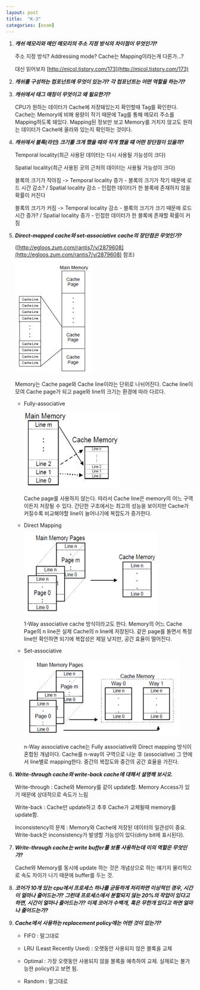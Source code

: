 ```yaml
---
layout: post
title:  "K-3"
categories: [exam]
---
```


 1. ***캐쉬 메모리와 메인 메모리의 주소 지정 방식의 차이점이 무엇인가?***
 
	주소 지정 방식? Addressing mode? Cache는 Mapping이라는게 다른가...?
	
	대신 읽어보자 [http://micol.tistory.com/173](http://micol.tistory.com/173)
 
 2. ***캐쉬를 구성하는 컴포넌트에 무엇이 있는가? 각 컴포넌트는 어떤 역할을 하는가?***
 
 3. ***캐쉬에서 태그 매칭이 무엇이고 왜 필요한가?***
 
	CPU가 원하는 데이터가 Cache에 저장돼있는지 확인할때 Tag를 확인한다. Cache는 Memory에 비해 용량이 작기 때문에 Tag를 통해 메모리 주소를 Mapping하도록 돼있다. Mapping된 정보만 보고 Memory를 거치지 않고도 원하는 데이터가 Cache에 올라와 있는지 확인하는 것이다.
	
 4. ***캐쉬에서 블록(라인) 크기를 크게 했을 때와 작게 했을 때 어떤 장단점이 있을까?***
 
	Temporal locality(최근 사용된 데이터는 다시 사용될 가능성이 크다)
	
	Spatial locality(최근 사용된 곳의 근처의 데이터는 사용될 가능성이 크다)
	
	블록의 크기가 작아짐 -> Temporal locality 증가 - 블록의 크기가 작기 때문에 로드 시간 감소? / Spatial locality 감소 - 인접한 데이터가 한 블록에 존재하지 않을 확률이 커진다 
	
	블록의 크기가 커짐 -> Temporal locality 감소 - 블록의 크기가 크기 때문에 로드 시간 증가? / Spatial locality 증가 - 인접한 데이터가 한 블록에 존재할 확률이 커짐
	
 5. ***Direct-mapped cache와 set-associative cache의 장단점은 무엇인가?***
	
	([http://egloos.zum.com/rantis7/v/2879608](http://egloos.zum.com/rantis7/v/2879608) 참조)
	
	![](/assets/K-3-image/1.jpg)
	
	Memory는 Cache page와 Cache line이라는 단위로 나뉘어진다. Cache line이 모여 Cache page가 되고 page와 line의 크기는 환경에 따라 다르다.
	
	* Fully-associative

		![](/assets/K-3-image/2.jpg)

		Cache page를 사용하지 않는다. 따라서 Cache line은 memory의 어느 구역이든지 저장될 수 있다. 간단한 구조에서는 최고의 성능을 보이지만 Cache가 커질수록 비교해야할 line이 늘어나기에 복잡도가 증가한다.

	* Direct Mapping

		![](/assets/K-3-image/3.jpg)

		1-Way associative cache 방식이라고도 한다. Memory의 어느 Cache Page의 n line은 실제 Cache의 n line에 저장된다. 같은 page를 돌면서 특정 line만 확인하면 되기에 복잡성은 제일 낮지만, 공간 효율이 떨어진다. 

	* Set-associative

		![](/assets/K-3-image/4.jpg)

		n-Way associative cache는 Fully associative와 Direct mapping 방식이 혼합된 개념이다. Cache를 n-way의 구역으로 나눈 후 (associative) 그 안에서 line별로 mapping한다. 중간의 복잡도와 중간의 공간 효율을 가진다. 

 6. ***Write-through cache와 write-back cache에 대해서 설명해 보시오.***

	Write-through : Cache와 Memory를 같이 update함. Memory Access가 있기 때문에 상대적으로 속도가 느림
	
	Write-back : Cache만 update하고 추후 Cache가 교체될때 memory를 update함. 

	Inconsistency의 문제 : Memory와 Cache에 저장된 데이터의 일관성이 중요. Write-back은 inconsistency가 발생할 가능성이 있다(dirty bit에 표시된다).
	
 7. ***Write-through cache는 write buffer를 보통 사용하는데 이의 역할은 무엇인가?***
 
	Cache와 Memory를 동시에 update 하는 것은 개념상으로 하는 얘기지 물리적으로 속도 차이가 나기 때문에 buffer를 두는 것.

 8. ***코어가 10개 있는 cpu에서 프로세스 하나를 균등하게 처리하면 이상적인 경우, 시간이 얼마나 줄어드는가? 그런데 프로세스에서 분할되지 않는 20%의 작업이 있다고 하면, 시간이 얼마나 줄어드는가? 이제 코어가 수백개, 혹은 무한개 있다고 하면 얼마나 줄어드는가?***
 
 9. ***Cache에서 사용하는 replacement policy에는 어떤 것이 있는가?***
 
	* FIFO : 말그대로
 
	* LRU (Least Recently Used) : 오랫동안 사용되지 않은 블록을 교체
	* Optimal : 가장 오랫동안 사용되지 않을 블록을 예측하여 교체. 실제로는 불가능한 policy라고 보면 됨.

	* Random : 말그대로
